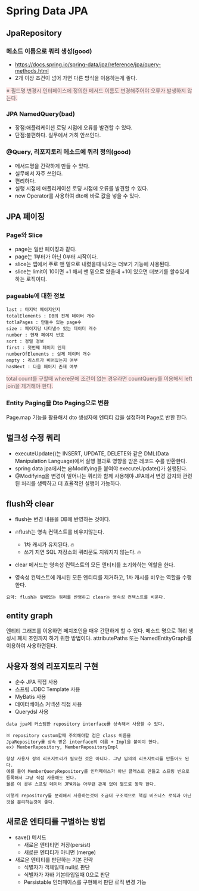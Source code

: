 # Spring Data JPA

## JpaRepository
### 메소드 이름으로 쿼리 생성(good)
* https://docs.spring.io/spring-data/jpa/reference/jpa/query-methods.html
* 2개 이상 조건이 넘어 가면 다른 방식을 이용하는게 좋다.

<span style="background-color:#FFE6E6; color:dimgray">
※ 필드명 변경시 인터페이스에 정의한 메서드 이름도 변경해주어야 오류가 발생하지 않는다.
</span>

### JPA NamedQuery(bad)
* 장점:애플리케이션 로딩 시점에 오류를 발견할 수 있다.
* 단점:불편하다. 실무에서 거히 안쓰인다.

### @Query, 리포지토리 메소드에 쿼리 정의(good)
* 메서드명을 간략하게 만들 수 있다.
* 실무에서 자주 쓰인다.
* 편리하다.
* 실행 시점에 애플리케이션 로딩 시점에 오류를 발견할 수 있다.
* new Operator를 사용하여 dto에 바로 값을 넣을 수 있다.

## JPA 페이징
### Page와 Slice
* page는 일반 페이징과 같다.
* page는 1부터가 아닌 0부터 시작이다.
* slice는 앱에서 주로 맨 밑으로 내렸을때 나오는 더보기 기능에 사용된다.
* slice는 limit이 10이면 +1 해서 맨 밑으로 왔을때 +1이 있으면 더보기를 할수있게 하는 로직이다.

### pageable에 대한 정보
```
last : 마지막 페이지인지
totalElements : DB의 전체 데이터 개수
totlaPages : 만들수 있는 page수
size : 페이지당 나타낼수 있는 데이터 개수
number : 현재 페이지 번호
sort : 정렬 정보
first : 첫번쨰 페이지 인지
numberOfElements : 실제 데이터 개수 
empty : 리스트가 비어있는지 여부
hasNext : 다음 페이지 존재 여부
```

<span style="background-color:#FFE6E6; color:dimgray">
total count를 구할때 where문에 조건이 없는 경우라면 countQuery를 이용해서 left join을 제거해야 한다.
</span>

### Entity Paging을 Dto Paging으로 변환
Page.map 기능을 활용해서 dto 생성자에 엔티티 값을 설정하여 Page<DTO>로 반환 한다.


## 벌크성 수정 쿼리
* executeUpdate()는 INSERT, UPDATE, DELETE와 같은 DML(Data Manipulation Language)에서 실행 결과로 영향을 받은 레코드 수를 반환한다.
* spring data jpa에서는 @Modifying을 붙여야 executeUpdate()가 실행된다.
* @Modifying을 변경이 일어나는 쿼리와 함께 사용해야 JPA에서 변경 감지와 관련된 처리를 생략하고 더 효율적인 실행이 가능하다.


## flush와 clear
* flush는 변경 내용을 DB에 반영하는 것이다.
* 🔥flush는 영속 컨텍스트를 비우지않는다.
  * 1차 캐시가 유지된다. 🔥 
  * 쓰기 지연 SQL 저장소의 쿼리문도 지워지지 않는다. 🔥

* clear 메서드는 영속성 컨텍스트의 모든 엔티티를 초기화하는 역할을 한다.
* 영속성 컨텍스트에 캐시된 모든 엔티티를 제거하고, 1차 캐시를 비우는 역할을 수행한다.

```
요약: flush는 앞에있는 쿼리를 반영하고 clear는 영속성 컨텍스트를 비운다.
```

## entity graph
엔티티 그래프를 이용하면 페치조인을 매우 간편하게 할 수 있다.
메소드 명으로 쿼리 생성시 페치 조인까지 하기 위한 방법이다.
attributePaths 또는 NamedEntityGraph를 이용하여 사용하면된다. 


## 사용자 정의 리포지토리 구현
* 순수 JPA 직접 사용
* 스프링 JDBC Template 사용
* MyBatis 사용
* 데이터베이스 커넥션 직접 사용
* Querydsl 사용

```
data jpa에 커스텀한 repository interface를 상속해서 사용할 수 있다.

※ repository custom할때 주의해야할 점은 class 이름을 
JpaRepository를 상속 받은 interface의 이름 + Impl을 붙여야 한다.
ex) MemberRepository, MemberRepositoryImpl 

```

```
항상 사용자 정의 리포지토리가 필요한 것은 아니다. 그냥 임의의 리포지토리를 만들어도 된다.
예를 들어 MemberQueryRepository를 인터페이스가 아닌 클래스로 만들고 스프링 빈으로 등록해서 그냥 직접 사용해도 된다.
물론 이 경우 스프링 데이터 JPA와는 아무런 관계 없이 별도로 동작 한다.

이렇게 repository를 분리해서 사용하는것이 조금더 구조적으로 핵심 비즈니스 로직과 아닌것을 분리하는것이 좋다.
```

## 새로운 엔티티를 구별하는 방법
* save() 메서드
  * 새로운 엔티티면 저장(persist)
  * 새로운 엔티티가 아니면 (merge)
* 새로운 엔티티를 판단하는 기본 전략
  * 식별자가 객체일때 null로 판단
  * 식별자가 자바 기본타입일때 0으로 판단
  * Persistable 인터페이스를 구현해서 판단 로직 변경 가능


  
  
  
  
  
  
  
  
  
  
  
  
  
  
  
  
  
  
  
  
  
  


